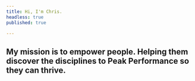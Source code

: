 ```yaml
---
title: Hi, I'm Chris.
headless: true
published: true

---
```

## My mission is to empower people. Helping them discover the disciplines to Peak Performance so they can thrive.